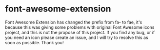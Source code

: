 # font-awesome-extension

Font Awesome Extension has changed the prefix from fa- to fae, it's because this was giving some problems with original Font Awesome icons project, and this is not the propose of this project. If you find any bug, or if you need an icon please create an issue, and I will try to resolve this as soon as possible. Thank you!


